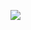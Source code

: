 <a href="https://visitorbadge.io/status?path=https%3A%2F%2Fgithub.com%2Fhatzgang"><img src="https://api.visitorbadge.io/api/visitors?path=https%3A%2F%2Fgithub.com%2Fhatzgang&label=%F0%9F%92%A2&countColor=%23ff8a65&style=plastic" /></a>
